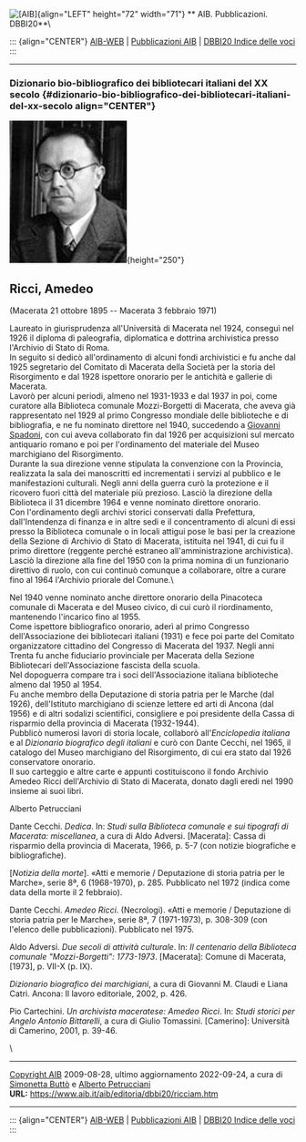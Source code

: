![\[AIB\]](/aib/wi/aibv72.gif){align="LEFT" height="72" width="71"}
** AIB. Pubblicazioni. DBBI20**\

::: {align="CENTER"}
[AIB-WEB](/) \| [Pubblicazioni AIB](/pubblicazioni/) \| [DBBI20 Indice
delle voci](dbbi20.htm)
:::

------------------------------------------------------------------------

### Dizionario bio-bibliografico dei bibliotecari italiani del XX secolo {#dizionario-bio-bibliografico-dei-bibliotecari-italiani-del-xx-secolo align="CENTER"}

![\[Ritratto\]](ricciam.jpg){height="250"}

## Ricci, Amedeo

(Macerata 21 ottobre 1895 -- Macerata 3 febbraio 1971)

Laureato in giurisprudenza all\'Università di Macerata nel 1924,
conseguì nel 1926 il diploma di paleografia, diplomatica e dottrina
archivistica presso l\'Archivio di Stato di Roma.\
In seguito si dedicò all\'ordinamento di alcuni fondi archivistici e fu
anche dal 1925 segretario del Comitato di Macerata della Società per la
storia del Risorgimento e dal 1928 ispettore onorario per le antichità e
gallerie di Macerata.\
Lavorò per alcuni periodi, almeno nel 1931-1933 e dal 1937 in poi, come
curatore alla Biblioteca comunale Mozzi-Borgetti di Macerata, che aveva
già rappresentato nel 1929 al primo Congresso mondiale delle biblioteche
e di bibliografia, e ne fu nominato direttore nel 1940, succedendo a
[Giovanni Spadoni](spadoni.htm), con cui aveva collaborato fin dal 1926
per acquisizioni sul mercato antiquario romano e poi per l\'ordinamento
del materiale del Museo marchigiano del Risorgimento.\
Durante la sua direzione venne stipulata la convenzione con la
Provincia, realizzata la sala dei manoscritti ed incrementati i servizi
al pubblico e le manifestazioni culturali. Negli anni della guerra curò
la protezione e il ricovero fuori città del materiale più prezioso.
Lasciò la direzione della Biblioteca il 31 dicembre 1964 e venne
nominato direttore onorario.\
Con l\'ordinamento degli archivi storici conservati dalla Prefettura,
dall\'Intendenza di finanza e in altre sedi e il concentramento di
alcuni di essi presso la Biblioteca comunale o in locali attigui pose le
basi per la creazione della Sezione di Archivio di Stato di Macerata,
istituita nel 1941, di cui fu il primo direttore (reggente perché
estraneo all\'amministrazione archivistica). Lasciò la direzione alla
fine del 1950 con la prima nomina di un funzionario direttivo di ruolo,
con cui continuò comunque a collaborare, oltre a curare fino al 1964
l\'Archivio priorale del Comune.\

Nel 1940 venne nominato anche direttore onorario della Pinacoteca
comunale di Macerata e del Museo civico, di cui curò il riordinamento,
mantenendo l\'incarico fino al 1955.\
Come ispettore bibliografico onorario, aderì al primo Congresso
dell\'Associazione dei bibliotecari italiani (1931) e fece poi parte del
Comitato organizzatore cittadino del Congresso di Macerata del 1937.
Negli anni Trenta fu anche fiduciario provinciale per Macerata della
Sezione Bibliotecari dell\'Associazione fascista della scuola.\
Nel dopoguerra compare tra i soci dell\'Associazione italiana
biblioteche almeno dal 1950 al 1954.\
Fu anche membro della Deputazione di storia patria per le Marche (dal
1926), dell\'Istituto marchigiano di scienze lettere ed arti di Ancona
(dal 1956) e di altri sodalizi scientifici, consigliere e poi presidente
della Cassa di risparmio della provincia di Macerata (1932-1944).\
Pubblicò numerosi lavori di storia locale, collaborò all\'*Enciclopedia
italiana* e al *Dizionario biografico degli italiani* e curò con Dante
Cecchi, nel 1965, il catalogo del Museo marchigiano del Risorgimento, di
cui era stato dal 1926 conservatore onorario.\
Il suo carteggio e altre carte e appunti costituiscono il fondo Archivio
Amedeo Ricci dell\'Archivio di Stato di Macerata, donato dagli eredi nel
1990 insieme ai suoi libri.

Alberto Petrucciani

Dante Cecchi. *Dedica*. In: *Studi sulla Biblioteca comunale e sui
tipografi di Macerata: miscellanea*, a cura di Aldo Adversi.
\[Macerata\]: Cassa di risparmio della provincia di Macerata, 1966, p.
5-7 (con notizie biografiche e bibliografiche).

\[*Notizia della morte*\]. «Atti e memorie / Deputazione di storia
patria per le Marche», serie 8ª, 6 (1968-1970), p. 285. Pubblicato nel
1972 (indica come data della morte il 2 febbraio).

Dante Cecchi. *Amedeo Ricci*. (Necrologi). «Atti e memorie / Deputazione
di storia patria per le Marche», serie 8ª, 7 (1971-1973), p. 308-309
(con l\'elenco delle pubblicazioni). Pubblicato nel 1975.

Aldo Adversi. *Due secoli di attività culturale*. In: *Il centenario
della Biblioteca comunale \"Mozzi-Borgetti\": 1773-1973*. \[Macerata\]:
Comune di Macerata, \[1973\], p. VII-X (p. IX).

*Dizionario biografico dei marchigiani*, a cura di Giovanni M. Claudi e
Liana Catri. Ancona: Il lavoro editoriale, 2002, p. 426.

Pio Cartechini. *Un archivista maceratese: Amedeo Ricci*. In: *Studi
storici per Angelo Antonio Bittarelli*, a cura di Giulio Tomassini.
\[Camerino\]: Università di Camerino, 2001, p. 39-46.

\

------------------------------------------------------------------------

[Copyright AIB](/su-questo-sito/dichiarazione-di-copyright-aib-web/)
2009-08-28, ultimo aggiornamento 2022-09-24, a cura di [Simonetta
Buttò](/aib/redazione3.htm) e [Alberto
Petrucciani](/su-questo-sito/redazione-aib-web/)\
**URL:** https://www.aib.it/aib/editoria/dbbi20/ricciam.htm

------------------------------------------------------------------------

::: {align="CENTER"}
[AIB-WEB](/) \| [Pubblicazioni AIB](/pubblicazioni/) \| [DBBI20 Indice
delle voci](dbbi20.htm)
:::

